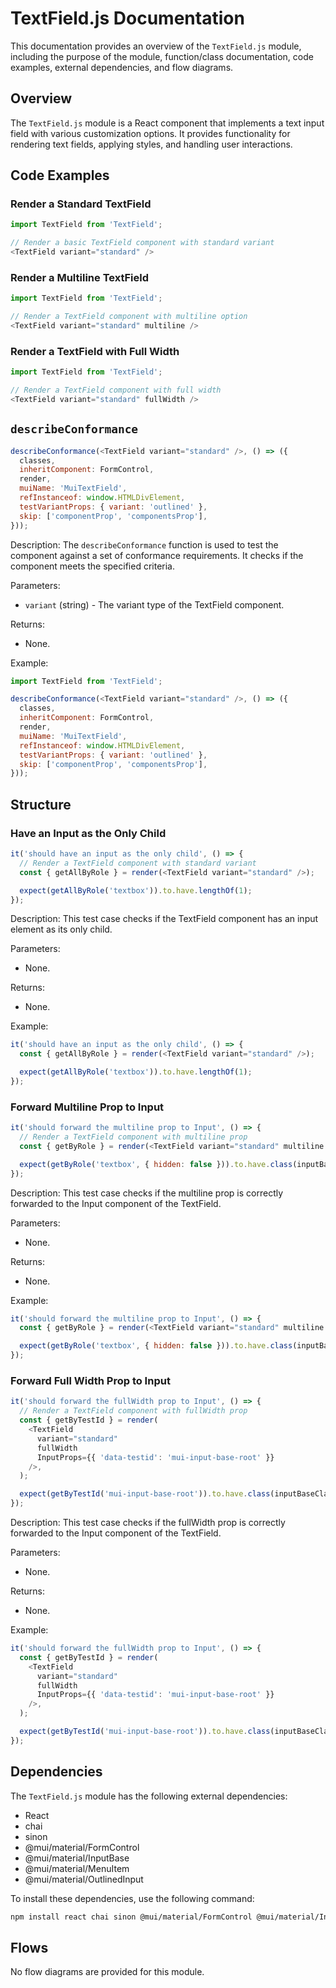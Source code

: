 # TextField.js Documentation

This documentation provides an overview of the `TextField.js` module, including the purpose of the module, function/class documentation, code examples, external dependencies, and flow diagrams.

## Overview

The `TextField.js` module is a React component that implements a text input field with various customization options. It provides functionality for rendering text fields, applying styles, and handling user interactions.

## Code Examples

### Render a Standard TextField

```javascript
import TextField from 'TextField';

// Render a basic TextField component with standard variant
<TextField variant="standard" />
```

### Render a Multiline TextField

```javascript
import TextField from 'TextField';

// Render a TextField component with multiline option
<TextField variant="standard" multiline />
```

### Render a TextField with Full Width

```javascript
import TextField from 'TextField';

// Render a TextField component with full width
<TextField variant="standard" fullWidth />
```

## `describeConformance`

```javascript
describeConformance(<TextField variant="standard" />, () => ({
  classes,
  inheritComponent: FormControl,
  render,
  muiName: 'MuiTextField',
  refInstanceof: window.HTMLDivElement,
  testVariantProps: { variant: 'outlined' },
  skip: ['componentProp', 'componentsProp'],
}));
```

Description: The `describeConformance` function is used to test the component against a set of conformance requirements. It checks if the component meets the specified criteria.

Parameters:

- `variant` (string) - The variant type of the TextField component.

Returns:

- None.

Example:

```javascript
import TextField from 'TextField';

describeConformance(<TextField variant="standard" />, () => ({
  classes,
  inheritComponent: FormControl,
  render,
  muiName: 'MuiTextField',
  refInstanceof: window.HTMLDivElement,
  testVariantProps: { variant: 'outlined' },
  skip: ['componentProp', 'componentsProp'],
}));
```

## Structure

### Have an Input as the Only Child

```javascript
it('should have an input as the only child', () => {
  // Render a TextField component with standard variant
  const { getAllByRole } = render(<TextField variant="standard" />);

  expect(getAllByRole('textbox')).to.have.lengthOf(1);
});
```

Description: This test case checks if the TextField component has an input element as its only child.

Parameters:

- None.

Returns:

- None.

Example:

```javascript
it('should have an input as the only child', () => {
  const { getAllByRole } = render(<TextField variant="standard" />);

  expect(getAllByRole('textbox')).to.have.lengthOf(1);
});
```

### Forward Multiline Prop to Input

```javascript
it('should forward the multiline prop to Input', () => {
  // Render a TextField component with multiline prop
  const { getByRole } = render(<TextField variant="standard" multiline />);

  expect(getByRole('textbox', { hidden: false })).to.have.class(inputBaseClasses.inputMultiline);
});
```

Description: This test case checks if the multiline prop is correctly forwarded to the Input component of the TextField.

Parameters:

- None.

Returns:

- None.

Example:

```javascript
it('should forward the multiline prop to Input', () => {
  const { getByRole } = render(<TextField variant="standard" multiline />);

  expect(getByRole('textbox', { hidden: false })).to.have.class(inputBaseClasses.inputMultiline);
});
```

### Forward Full Width Prop to Input

```javascript
it('should forward the fullWidth prop to Input', () => {
  // Render a TextField component with fullWidth prop
  const { getByTestId } = render(
    <TextField
      variant="standard"
      fullWidth
      InputProps={{ 'data-testid': 'mui-input-base-root' }}
    />,
  );

  expect(getByTestId('mui-input-base-root')).to.have.class(inputBaseClasses.fullWidth);
});
```

Description: This test case checks if the fullWidth prop is correctly forwarded to the Input component of the TextField.

Parameters:

- None.

Returns:

- None.

Example:

```javascript
it('should forward the fullWidth prop to Input', () => {
  const { getByTestId } = render(
    <TextField
      variant="standard"
      fullWidth
      InputProps={{ 'data-testid': 'mui-input-base-root' }}
    />,
  );

  expect(getByTestId('mui-input-base-root')).to.have.class(inputBaseClasses.fullWidth);
});
```

## Dependencies

The `TextField.js` module has the following external dependencies:

- React
- chai
- sinon
- @mui/material/FormControl
- @mui/material/InputBase
- @mui/material/MenuItem
- @mui/material/OutlinedInput

To install these dependencies, use the following command:

```bash
npm install react chai sinon @mui/material/FormControl @mui/material/InputBase @mui/material/MenuItem @mui/material/OutlinedInput
```

## Flows

No flow diagrams are provided for this module.